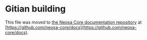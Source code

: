 Gitian building
================

This file was moved to [the Neoxa Core documentation repository](https://github.com/neoxa-core/docs/blob/master/gitian-building.md) at [https://github.com/neoxa-core/docs](https://github.com/neoxa-core/docs).
